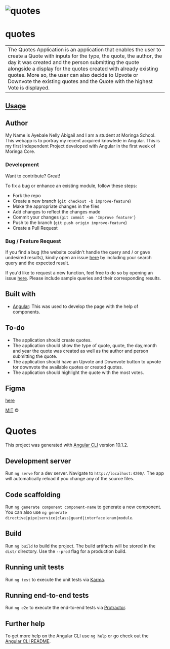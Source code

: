 # ![quotes](https://Nelly-ayebale.github.io/quotes/)
# quotes
<table>
<tr>
<td>
The Quotes Application is an application that enables the user to create a Quote with inputs for the type, the quote, the author, the day it was created and the person submitting the quote alongside a display for the quotes created with already existing quotes. More so, the user can also decide to Upvote or Downvote the existing quotes and the Quote with the highest Vote is displayed.
</td>
</tr>
</table>

## [Usage](https://Nelly-ayebale.github.io/quotes/) 

## Author 
My Name is Ayebale Nelly Abigail and I am a student at Moringa School. This webapp is to portray my recent acquired knowlede in Angular.
This is my first Independent Project developed with Angular  in the first week of Moringa Core.

### Development
Want to contribute? Great!

To fix a bug or enhance an existing module, follow these steps:

- Fork the repo
- Create a new branch (`git checkout -b improve-feature`)
- Make the appropriate changes in the files
- Add changes to reflect the changes made
- Commit your changes (`git commit -am 'Improve feature'`)
- Push to the branch (`git push origin improve-feature`)
- Create a Pull Request 

### Bug / Feature Request

If you find a bug (the website couldn't handle the query and / or gave undesired results), kindly open an issue [here](https://github.com/Nelly-ayebale/quotes/issues/new) by including your search query and the expected result.

If you'd like to request a new function, feel free to do so by opening an issue [here](https://github.com/Nelly-ayebale/quotes/issues/new). Please include sample queries and their corresponding results.


## Built with 

- [Angular](https://angular.io/): This was used to develop the page with the help of components.


## To-do
- The application should create quotes.
- The application should show the type of quote, quote, the day,month and year the quote was created as well as the author and person submitting the quote.
- The application should have an Upvote and Downvote button to upvote tor downvote the available quotes or created quotes.
- The application should highlight the quote with the most votes.

## Figma 
[here](https://www.figma.com/file/usW9IWyAI7qDC3NHuHl4VC/Quotes?node-id=0%3A1)

[MIT](LICENSE) © 


# Quotes

This project was generated with [Angular CLI](https://github.com/angular/angular-cli) version 10.1.2.

## Development server

Run `ng serve` for a dev server. Navigate to `http://localhost:4200/`. The app will automatically reload if you change any of the source files.

## Code scaffolding

Run `ng generate component component-name` to generate a new component. You can also use `ng generate directive|pipe|service|class|guard|interface|enum|module`.

## Build

Run `ng build` to build the project. The build artifacts will be stored in the `dist/` directory. Use the `--prod` flag for a production build.

## Running unit tests

Run `ng test` to execute the unit tests via [Karma](https://karma-runner.github.io).

## Running end-to-end tests

Run `ng e2e` to execute the end-to-end tests via [Protractor](http://www.protractortest.org/).

## Further help

To get more help on the Angular CLI use `ng help` or go check out the [Angular CLI README](https://github.com/angular/angular-cli/blob/master/README.md).
